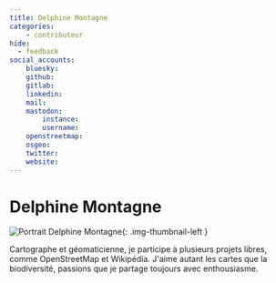 ```yaml
---
title: Delphine Montagne
categories:
    - contributeur
hide:
  - feedback
social_accounts:
    bluesky:
    github:
    gitlab:
    linkedin:
    mail:
    mastodon:
        instance:
        username:
    openstreetmap:
    osgeo:
    twitter:
    website:
---
```


# Delphine Montagne

<!-- --8<-- [start:author-sign-block] -->

![Portrait Delphine Montagne](https://cdn.geotribu.fr/img/internal/contributeurs/dmon.jpg "Portrait Delphine Montagne"){: .img-thumbnail-left }

Cartographe et géomaticienne, je participe à plusieurs projets libres, comme OpenStreetMap et Wikipédia. J'aime autant les cartes que la biodiversité, passions que je partage toujours avec enthousiasme.

<!-- --8<-- [end:author-sign-block] -->
